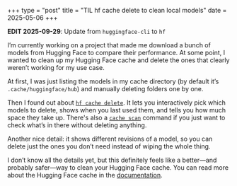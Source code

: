 +++
type = "post"
title = "TIL hf cache delete to clean local models"
date = 2025-05-06
+++

**EDIT 2025-09-29**: Update from `huggingface-cli` to `hf`

I’m currently working on a project that made me download a bunch of models from Hugging Face to compare their performance. At some point, I wanted to clean up my Hugging Face cache and delete the ones that clearly weren’t working for my use case.

At first, I was just listing the models in my cache directory (by default it’s `.cache/huggingface/hub`) and manually deleting folders one by one.

Then I found out about [`hf cache delete`](https://huggingface.co/docs/huggingface_hub/v0.34.6/en/guides/manage-cache#clean-your-cache). It lets you interactively pick which models to delete, shows when you last used them, and tells you how much space they take up. There's also a [`cache scan`](https://huggingface.co/docs/huggingface_hub/v0.34.6/en/guides/manage-cache#scan-your-cache) command if you just want to check what’s in there without deleting anything.

Another nice detail: it shows different revisions of a model, so you can delete just the ones you don’t need instead of wiping the whole thing.

I don’t know all the details yet, but this definitely feels like a better—and probably safer—way to clean your Hugging Face cache. You can read more about the Hugging Face cache in the [documentation](https://huggingface.co/docs/huggingface_hub/v0.34.6/en/guides/manage-cache#understand-caching).
